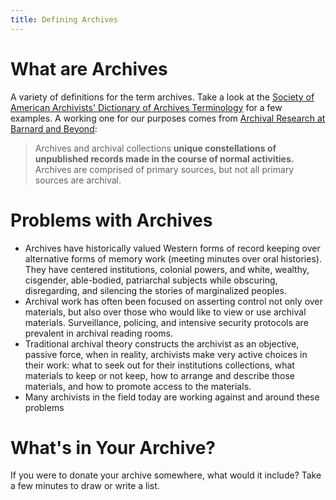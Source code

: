```yaml
---
title: Defining Archives
---
```

# What are Archives 
A variety of definitions for the term archives. Take a look at the [Society of American Archivists' Dictionary of Archives Terminology](https://dictionary.archivists.org/entry/archives.html) for a few examples. A working one for our purposes comes from [Archival Research at Barnard and Beyond](https://guides.library.barnard.edu/archivalresearch/archives):
> Archives and archival collections **unique constellations of unpublished records made in the course of normal activities.** Archives are comprised of primary sources, but not all primary sources are archival.

# Problems with Archives
- Archives have historically valued Western forms of record keeping over alternative forms of memory work (meeting minutes over oral histories). They have centered institutions, colonial powers, and white, wealthy, cisgender, able-bodied, patriarchal subjects while obscuring, disregarding, and silencing the stories of marginalized peoples.
- Archival work has often been focused on asserting control not only over materials, but also over those who would like to view or use archival materials. Surveillance, policing, and intensive security protocols are prevalent in archival reading rooms. 
- Traditional archival theory constructs the archivist as an objective, passive force, when in reality, archivists make very active choices in their work: what to seek out for their institutions collections, what materials to keep or not keep, how to arrange and describe those materials, and how to promote access to the materials. 
- Many archivists in the field today are working against and around these problems

# What's in Your Archive?
If you were to donate your archive somewhere, what would it include? Take a few minutes to draw or write a list.
